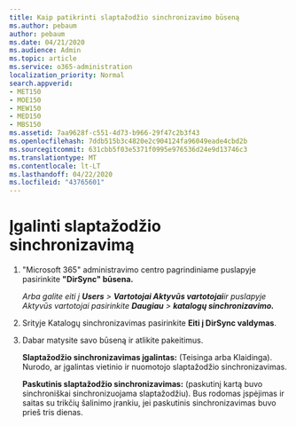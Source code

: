 ```yaml
---
title: Kaip patikrinti slaptažodžio sinchronizavimo būseną
ms.author: pebaum
author: pebaum
ms.date: 04/21/2020
ms.audience: Admin
ms.topic: article
ms.service: o365-administration
localization_priority: Normal
search.appverid:
- MET150
- MOE150
- MEW150
- MED150
- MBS150
ms.assetid: 7aa9628f-c551-4d73-b966-29f47c2b3f43
ms.openlocfilehash: 7ddb515b3c4820e2c904124fa96049eade4cbd2b
ms.sourcegitcommit: 631cbb5f03e5371f0995e976536d24e9d13746c3
ms.translationtype: MT
ms.contentlocale: lt-LT
ms.lasthandoff: 04/22/2020
ms.locfileid: "43765601"
---
```

# <a name="enable-password-sync"></a>Įgalinti slaptažodžio sinchronizavimą

1.  "Microsoft 365" administravimo centro pagrindiniame puslapyje pasirinkite **"DirSync" būsena.** 
    
     *Arba galite eiti į **Users** \> **Vartotojai Aktyvūs vartotojai**ir puslapyje Aktyvūs vartotojai pasirinkite **Daugiau** \> **katalogų sinchronizavimo.*** 
    
2. Srityje Katalogų sinchronizavimas pasirinkite **Eiti į DirSync valdymas**. 
    
3. Dabar matysite savo būseną ir atlikite pakeitimus.
    
    **Slaptažodžio sinchronizavimas įgalintas:** (Teisinga arba Klaidinga). Nurodo, ar įgalintas vietinio ir nuomotojo slaptažodžio sinchronizavimas. 
    
    **Paskutinis slaptažodžio sinchronizavimas:** (paskutinį kartą buvo sinchroniškai sinchronizuojama slaptažodžiu). Bus rodomas įspėjimas ir saitas su trikčių šalinimo įrankiu, jei paskutinis sinchronizavimas buvo prieš tris dienas. 
    

